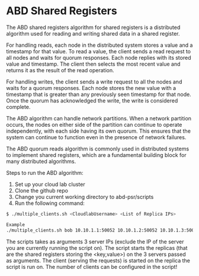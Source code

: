 # ABD Shared Registers

The ABD shared registers algorithm for shared registers is a distributed algorithm used for reading and writing shared data in a shared register.

For handling reads, each node in the distributed system stores a value and a timestamp for that value. To read a value, the client sends a read request to all nodes and waits for quorum responses. Each node replies with its stored value and timestamp. The client then selects the most recent value and returns it as the result of the read operation.

For handling writes, the client sends a write request to all the nodes and waits for a quorum responses. Each node stores the new value with a timestamp that is greater than any previously seen timestamp for that node. Once the quorum has acknowledged the write, the write is considered complete.

The ABD algorithm can handle network partitions. When a network partition occurs, the nodes on either side of the partition can continue to operate independently, with each side having its own quorum. This ensures that the system can continue to function even in the presence of network failures.

The ABD quorum reads algorithm is commonly used in distributed systems to implement shared registers, which are a fundamental building block for many distributed algorithms.


Steps to run the ABD algorithm:
1. Set up your cloud lab cluster
2. Clone the github repo
3. Change you current working directory to abd-psr/scripts
4. Run the following command:
```sh
$ ./multiple_clients.sh <CloudlabUsername> <List of Replica IPs>
```
```sh
Example
./multiple_clients.sh bob 10.10.1.1:50052 10.10.1.2:50052 10.10.1.3:50052
```

The scripts takes as arguments  3 server IPs (exclude the IP of the server you are currently running the script on). The script starts the replicas (that are the shared registers storing the <key,value>) on the 3 servers passed as arguments. The client (serving the requests) is started on the replica the script is run on. The number of clients can be configured in the script!
